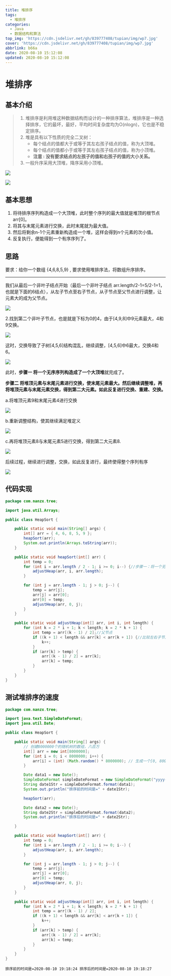```yaml
---
title: 堆排序
tags:
  - 堆排序
categories:
  - Java
  - 数据结构和算法
top_img: 'https://cdn.jsdelivr.net/gh/839777408/tupian/img/wp7.jpg'
cover: 'https://cdn.jsdelivr.net/gh/839777408/tupian/img/wp7.jpg'
abbrlink: b66a
date: 2020-08-10 15:12:08
updated: 2020-08-10 15:12:08
---
```


# 堆排序

## 基本介绍

> 1. 堆排序是利用堆这种数据结构而设计的一种排序算法，堆排序是一种选择排序，它的最坏，最好，平均时间复杂度均为O(nlogn)，它也是不稳定排序。
> 2. 堆是具有以下性质的完全二叉树：
>    - 每个结点的值都大于或等于其左右孩子结点的值，称为大顶堆。
>    - 每个结点的值都小于或等于其左右孩子结点的值，称为小顶堆。
>    - **注意 : 没有要求结点的左孩子的值和右孩子的值的大小关系。**
> 3. 一般升序采用大顶堆，降序采用小顶堆。

![](https://cdn.jsdelivr.net/gh/839777408/tupian/blog/微信截图_20200810153925.png)

![](https://cdn.jsdelivr.net/gh/839777408/tupian/blog/微信截图_20200810153952.png)



## 基本思想

1. 将待排序序列构造成一个大顶堆，此时整个序列的最大值就是堆顶的根节点arr[0]。
2. 将其与末尾元素进行交换，此时末尾就为最大值。
3. 然后将剩余n-1个元素重新构造成一个堆，这样会得到n个元素的次小值。
4. 反复执行，便能得到一个有序序列了。



## 思路

要求：给你一个数组 {4,6,8,5,9} , 要求使用堆排序法，将数组升序排序。 

---

我们从最后一个非叶子结点开始（最后一个非叶子结点 arr.length/2-1=5/2-1=1，也就是下面的6结点），从左子节点至右子节点，从子节点至父节点进行调整，让元素大的成为父节点。

![](https://cdn.jsdelivr.net/gh/839777408/tupian/blog/微信截图_20200810192351.png)

2.找到第二个非叶子节点，也是就是下标为0的4，由于[4,9,8]中9元素最大，4和9交换。

![](https://cdn.jsdelivr.net/gh/839777408/tupian/blog/微信截图_20200810192412.png)

这时，交换导致了子树[4,5,6]结构混乱，继续调整，[4,5,6]中6最大，交换4和6。

![](https://cdn.jsdelivr.net/gh/839777408/tupian/blog/微信截图_20200810192438.png)

此时，**步骤一 将一个无序序列构造成了一个大顶堆**就完成了。

**步骤二 将堆顶元素与末尾元素进行交换，使末尾元素最大。然后继续调整堆，再将堆顶元素与末尾元素交换，得到第二大元素。如此反复进行交换、重建、交换。**

a.将堆顶元素9和末尾元素4进行交换

![](https://cdn.jsdelivr.net/gh/839777408/tupian/blog/微信截图_20200810192455.png)

b.重新调整结构，使其继续满足堆定义

![](https://cdn.jsdelivr.net/gh/839777408/tupian/blog/微信截图_20200810192510.png)

c.再将堆顶元素8与末尾元素5进行交换，得到第二大元素8.

![](https://cdn.jsdelivr.net/gh/839777408/tupian/blog/微信截图_20200810192527.png)

后续过程，继续进行调整，交换，如此反复进行，最终使得整个序列有序

![](https://cdn.jsdelivr.net/gh/839777408/tupian/blog/微信截图_20200810192559.png)

## 代码实现

```java
package com.nanzx.tree;

import java.util.Arrays;

public class HeapSort {

	public static void main(String[] args) {
		int[] arr = { 4, 6, 8, 5, 9 };
		heapSort(arr);
		System.out.println(Arrays.toString(arr));
	}

	public static void heapSort(int[] arr) {
		int temp = 0;
		for (int i = arr.length / 2 - 1; i >= 0; i--) {//步骤一：将一个无序序列构造成了一个大顶堆
			adjustHeap(arr, i, arr.length);
		}

		for (int j = arr.length - 1; j > 0; j--) {
			temp = arr[j];
			arr[j] = arr[0];
			arr[0] = temp;
			adjustHeap(arr, 0, j);
		}
	}

	public static void adjustHeap(int[] arr, int i, int length) {
		for (int k = 2 * i + 1; k < length; k = 2 * k + 1) {
			int temp = arr[(k - 1) / 2];//父节点
			if ((k + 1) < length && arr[k] < arr[k + 1]) {//比较左右子节点
				k++;
			}
			if (arr[k] > temp) {
				arr[(k - 1) / 2] = arr[k];
				arr[k] = temp;
			}
		}
	}
}
```



## 测试堆排序的速度

```java
package com.nanzx.tree;

import java.text.SimpleDateFormat;
import java.util.Date;

public class HeapSort {

	public static void main(String[] args) {
		// 创建8000000个的随机树的数组，八百万
		int[] arr = new int[8000000];
		for (int i = 0; i < 8000000; i++) {
			arr[i] = (int) (Math.random() * 8000000); // 生成一个[0, 8000000) 数
		}

		Date data1 = new Date();
		SimpleDateFormat simpleDateFormat = new SimpleDateFormat("yyyy-MM-dd HH:mm:ss");
		String date1Str = simpleDateFormat.format(data1);
		System.out.println("排序前的时间是=" + date1Str);

		heapSort(arr);

		Date data2 = new Date();
		String date2Str = simpleDateFormat.format(data2);
		System.out.println("排序后的时间是=" + date2Str);

	}

	public static void heapSort(int[] arr) {
		int temp = 0;
		for (int i = arr.length / 2 - 1; i >= 0; i--) {
			adjustHeap(arr, i, arr.length);
		}

		for (int j = arr.length - 1; j > 0; j--) {
			temp = arr[j];
			arr[j] = arr[0];
			arr[0] = temp;
			adjustHeap(arr, 0, j);
		}
	}

	public static void adjustHeap(int[] arr, int i, int length) {
		for (int k = 2 * i + 1; k < length; k = 2 * k + 1) {
			int temp = arr[(k - 1) / 2];
			if ((k + 1) < length && arr[k] < arr[k + 1]) {
				k++;
			}
			if (arr[k] > temp) {
				arr[(k - 1) / 2] = arr[k];
				arr[k] = temp;
			}
		}
	}
}
```

`排序前的时间是=2020-08-10 19:18:24
排序后的时间是=2020-08-10 19:18:27`